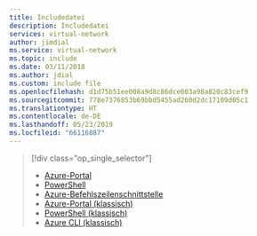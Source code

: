 ```yaml
---
title: Includedatei
description: Includedatei
services: virtual-network
author: jimdial
ms.service: virtual-network
ms.topic: include
ms.date: 03/11/2018
ms.author: jdial
ms.custom: include file
ms.openlocfilehash: d1d75b51ee008a9d8c86dce003a98a820c83cef9
ms.sourcegitcommit: 778e7376853b69bbd5455ad260d2dc17109d05c1
ms.translationtype: HT
ms.contentlocale: de-DE
ms.lasthandoff: 05/23/2019
ms.locfileid: "66116887"
---
```

> [!div class="op_single_selector"]
> * [Azure-Portal](../articles/virtual-network/quick-create-portal.md)
> * [PowerShell](../articles/virtual-network/quick-create-powershell.md)
> * [Azure-Befehlszeilenschnittstelle](../articles/virtual-network/quick-create-cli.md)
> * [Azure-Portal (klassisch)](../articles/virtual-network/virtual-networks-create-vnet-classic-pportal.md)
> * [PowerShell (klassisch)](../articles/virtual-network/virtual-networks-create-vnet-classic-netcfg-ps.md)
> * [Azure CLI (klassisch)](../articles/virtual-network/virtual-networks-create-vnet-classic-cli.md)
